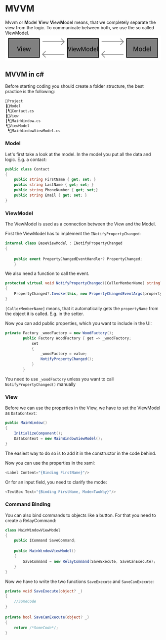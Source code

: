 # MVVM
Mvvm or **M**odel **V**iew **V**iew**M**odel means, that we completely separate the view from the logic. To communicate between both, we use the so called ViewModel. 
![](./media/mvvm.svg)
## MVVM in c# #
Before starting coding you should create a folder structure, the best practice is the following:
```
📁Project
┣📁Model
┃┗📝Contact.cs
┣📁View
┃┗📝MainWindow.cs
┗📁ViewModel
 ┗📝MainWindowViewModel.cs
```
### Model
Let's first take a look at the model. In the model you put all the data and logic. E.g. a contact:
```csharp
public class Contact
{
    public string FirstName { get; set; }
    public string LastName { get; set; }
    public string PhoneNumber { get; set;}
    public string Email { get; set; }
}
```
### ViewModel
The ViewModel is used as a connection between the View and the Model. 

First the ViewModel has to implement the `INotifyPropertyChanged`:
```csharp
internal class BaseViewModel : INotifyPropertyChanged
{

	public event PropertyChangedEventHandler? PropertyChanged;
    }
```
We also need a function to call the event.
```csharp
protected virtual void NotifyPropertyChanged([CallerMemberName] string? propertyName = null)
{
	PropertyChanged?.Invoke(this, new PropertyChangedEventArgs(propertyName));
}
```
`[CallerMemberName]` means, that it automatically gets the `propertyName` from the object it is called. E.g. in the setter.

Now you can add public properties, which you want to include in the UI:
```csharp
private Factory _woodFactory = new WoodFactory();
        public Factory WoodFactory { get => _woodFactory;
            set 
            {
                _woodFactory = value;
                NotifyPropertyChanged();
            } 
        }
```
You need to use `_woodFactory` unless you want to call `NotifyPropertyChanged()` manually
### View
Before we can use the properties in the View, we have to set the ViewModel as `DataContext`:
```csharp
public MainWindow()
{
	InitializeComponent();
	DataContext = new MainWindowViewModel();
}
```
The easiest way to do so is to add it in the constructor in the code behind.

Now you can use the properties in the xaml:
```csharp
<Label Content="{Binding FirstName}"/>
```
Or for an input field, you need to clarify the mode:
```csharp
<TextBox Text="{Binding FirstName, Mode=TwoWay}"/>
```
### Command Binding
You can also bind commands to objects like a button. For that you need to create a RelayCommand:
```csharp
class MainWindowViewModel
{
	public ICommand SaveCommand;

	public MainWindowViewModel()
	{
		SaveCommand = new RelayCommand(SaveExecute, SaveCanExecute);
	}
}
```
Now we have to write the two functions `SaveExecute` and `SaveCanExecute`:
```csharp
private void SaveExecute(object? _)
{
	//SomeCode
}

private bool SaveCanExecute(object? _)
{
	return /*SomeCode*/;
}
```